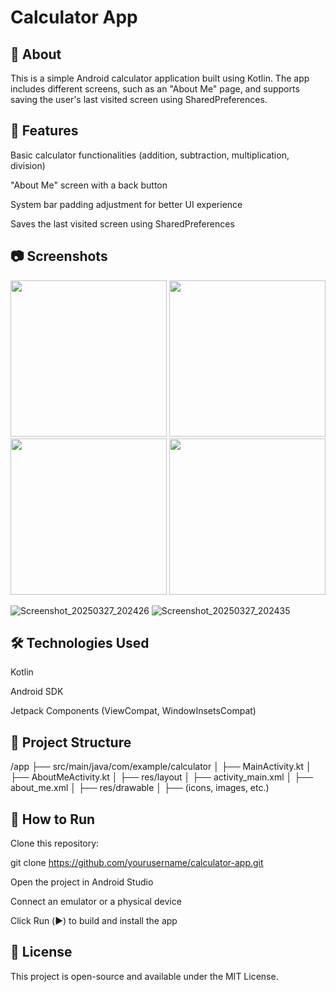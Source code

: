 # Calculator App

## 📌 About

This is a simple Android calculator application built using Kotlin. The app includes different screens, such as an "About Me" page, and supports saving the user's last visited screen using SharedPreferences.

## 🚀 Features

Basic calculator functionalities (addition, subtraction, multiplication, division)

"About Me" screen with a back button

System bar padding adjustment for better UI experience

Saves the last visited screen using SharedPreferences

## 📷 Screenshots

<p align="center">
    <img src="https://github.com/user-attachments/assets/1a334e15-925d-4467-95f9-178f2f858f6d" width="250">
    <img src="https://github.com/user-attachments/assets/a3ff25aa-0519-4338-8dd1-6b8219eb57fa" width="250">
    <img src="https://github.com/user-attachments/assets/01fdf176-610f-4268-94b1-ffc3689179cf" width="250">
    <img src="https://github.com/user-attachments/assets/a41f52a3-4193-4f80-b22b-517b7e455cdb" width="250">
</p>

![Screenshot_20250327_202426](https://github.com/user-attachments/assets/c070cbe2-7e3f-46f8-98b7-696434609b2c)
![Screenshot_20250327_202435](https://github.com/user-attachments/assets/3d06d576-7965-436b-b378-689482fad5a7)

## 🛠️ Technologies Used

Kotlin

Android SDK

Jetpack Components (ViewCompat, WindowInsetsCompat)

## 📂 Project Structure

/app
├── src/main/java/com/example/calculator
│   ├── MainActivity.kt
│   ├── AboutMeActivity.kt
│
├── res/layout
│   ├── activity_main.xml
│   ├── about_me.xml
│
├── res/drawable
│   ├── (icons, images, etc.)

## 📖 How to Run

Clone this repository:

git clone https://github.com/yourusername/calculator-app.git

Open the project in Android Studio

Connect an emulator or a physical device

Click Run (▶️) to build and install the app

## 📜 License

This project is open-source and available under the MIT License.
